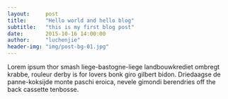 ```yaml
---
layout:     post
title:      "Hello world and hello blog"
subtitle:   "this is my first blog post"
date:       2015-10-16 14:00:00
author:     "luchenjie"
header-img: "img/post-bg-01.jpg"
---
```


<p>Lorem ipsum thor smash liege-bastogne-liege landbouwkrediet ombregt krabbe, rouleur derby is for lovers bonk giro gilbert bidon. Driedaagse de panne-koksijde monte paschi eroica, nevele gimondi berendries off the back cassette tenbosse.</p>

